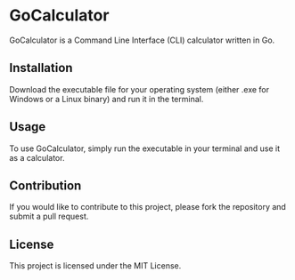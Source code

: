 # GoCalculator

GoCalculator is a Command Line Interface (CLI) calculator written in Go.

## Installation

Download the executable file for your operating system (either .exe for Windows or a Linux binary) and run it in the terminal.

## Usage

To use GoCalculator, simply run the executable in your terminal and use it as a calculator.

## Contribution

If you would like to contribute to this project, please fork the repository and submit a pull request.

## License

This project is licensed under the MIT License.
